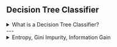 ## Decision Tree Classifier

<details>
<summary> What is a Decision Tree Classifier?</summary>
### 🌳 What is a Decision Tree Classifier?

A **Decision Tree Classifier** is like a **flowchart** that helps make decisions by **asking a series of questions** about the data and **splitting** it based on the answers.

---

### 🧠 Think of it Like This:

Imagine you’re trying to **guess an animal**:

* Does it live in water?
  → Yes → Fish
  → No → Next question
* Does it have feathers?
  → Yes → Bird
  → No → Dog

That’s exactly how a **Decision Tree** works — it keeps asking questions until it reaches a final decision (a class).

---

### ⚙️ How it Works (Step-by-Step):

1. **Start with all data** at the root (top of the tree).
2. **Pick the best feature** (question) that divides the data into groups most cleanly.
3. **Split** the data based on that feature (like “yes/no” branches).
4. **Repeat** this process for each branch until:

   * All data in a branch belongs to one class, or
   * A stopping condition is met (like max depth).
5. **Leaf nodes** at the bottom represent the **final predictions** (classes).

---

### 🔍 Example:

| Weather  | Temp | Play? |
| -------- | ---- | ----- |
| Sunny    | Hot  | No    |
| Overcast | Mild | Yes   |
| Rainy    | Cool | Yes   |

The tree might look like:

```
Is Weather = Overcast?
→ Yes → Play = Yes
→ No → Is Weather = Sunny?
     → Yes → Play = No
     → No → Play = Yes
```

---

### 🧮 How It Chooses the Best Split:

The tree tries to make each question **reduce confusion** as much as possible.
It uses measures like:

* **Gini Impurity** or
* **Entropy (Information Gain)**

These measure how **pure** or **mixed** the data is in each branch.

---

### ✅ Advantages:

* Easy to understand and explain (even to non-technical people).
* No need for data scaling or normalization.
* Can handle both numerical and categorical data.

---

### ❌ Disadvantages:

* Can **overfit** (memorize training data).
* Small data changes can change the tree structure.
* Not as accurate alone — often used in **ensembles** (like Random Forests).

---

### 💡 In One Line:

> “A Decision Tree Classifier makes predictions by splitting data into smaller groups based on questions — just like how humans make step-by-step decisions.”

</details>
---

<details>
<summary> Entropy, Gini Impurity, Information Gain</summary>
## 🌳 1. ENTROPY

### 🔹 Intuition:

Entropy measures **impurity** or **disorder** in a dataset.

* If all samples belong to **one class** → entropy = 0 (pure).
* If samples are **evenly mixed** → entropy = 1 (maximum disorder).

---

### 🔹 Formula:

```math
H(S) = - \sum_{i=1}^{c} p_i \log_2(p_i)
```

### 🔹 Notations:

| Symbol     | Meaning                                                         |
| ---------- | --------------------------------------------------------------- |
| $H(S)$   | Entropy of the dataset ( S )                                    |
| $c$      | Number of classes                                               |
| $p_i$     | Probability (proportion) of class ( i ) in dataset ( S )        |
| $\log_2$ | Logarithm base 2 (used because information is measured in bits) |

---

### 🔹 Example (Entropy Calculation):

Suppose you have 10 samples:

* 6 are **Positive**
* 4 are **Negative**

```math
p_+ = \frac{6}{10} = 0.6, \quad p_- = \frac{4}{10} = 0.4
```

```math
H(S) = -[0.6 \log_2(0.6) + 0.4 \log_2(0.4)]
```

```math
H(S) = -[0.6(-0.7369) + 0.4(-1.3219)]
```

```math
H(S) = 0.9709 \approx 0.97
```

✅ Interpretation:
Entropy = 0.97 → high disorder → not a pure node.

---

## 🍀 2. GINI IMPURITY

### 🔹 Intuition:

Gini Impurity also measures impurity but with a simpler calculation.
It represents the **probability that a randomly chosen sample would be misclassified** if we label it randomly according to class proportions.

---

### 🔹 Formula:

```math
G(S) = 1 - \sum_{i=1}^{c} p_i^2
```

### 🔹 Notations:

| Symbol   | Meaning                                 |
| -------- | --------------------------------------- |
| $G(S)$ | Gini impurity of dataset ( S )          |
| $c$    | Number of classes                       |
| $p_i$  | Probability (proportion) of class ( i ) |

---

### 🔹 Example (Gini Calculation):

Using same dataset (6 positive, 4 negative):

```math
G(S) = 1 - (0.6^2 + 0.4^2)
```
```math
G(S) = 1 - (0.36 + 0.16)
```
```math
G(S) = 1 - 0.52 = 0.48
```

✅ Interpretation:
Gini = 0.48 → moderately impure.
Gini = 0 means pure, Gini = 0.5 means maximum impurity for 2 classes.

---


## Entropy vs Gini Impurity

### What they *measure* (conceptually)

* **Both** are measures of how “mixed” or **impure** a group of examples is.
* If a node (group) contains only one class, both say “pure” (no impurity). If classes are mixed, both indicate impurity.
* The two measures use slightly different internal logic to judge impurity, so they can prefer slightly different splits — but they are trying to answer the same question: *Which split makes the resulting groups as pure as possible?*

---

### Where they are used (typical algorithms)

* **Entropy** (and Information Gain derived from it) is the splitting criterion behind algorithms in the **ID3** family and is historically used by **C4.5** (and variants).
* **Gini Impurity** is the default split criterion used by **CART** (Classification And Regression Trees) and therefore is what most implementations of decision trees (e.g., many `sklearn` defaults, many Random Forest/CART implementations) use by default.
* In practice, **both** are used inside **Decision Trees** and **ensembles** (Random Forests, GradientBoostedTrees). Ensemble algorithms typically accept either criterion, but many libraries default to Gini.

---

### Practical differences you’ll notice (behavioral)

* **Computation / speed**

  * Gini is slightly cheaper to compute (fewer operations). For large datasets the difference is tiny but measurable.
* **Split choices / tree shape**

  * They often produce *very similar* trees. When they differ, differences are small: Gini tends to emphasize the largest class slightly more, sometimes producing purer splits sooner. Entropy can be a bit more sensitive to changes in class probability and sometimes prefers splits that give a better balance of class probabilities across children.
* **Stability / sensitivity**

  * Neither is dramatically more stable; both can change structure if training data changes. In noisy data, results depend more on pruning/regularization than the choice between the two.
* **Interpretability**

  * Trees from either look and read the same. Choice doesn’t affect how you explain the tree to stakeholders.

---

### When one may be preferable (rules of thumb)

* **Use Gini when**:

  * You want the sensible default — many libraries default to Gini, and most practitioners use it.
  * You care about slightly faster training on large datasets.
  * You’re building many trees in an ensemble (Random Forest), where tiny per-tree speedups add up.
* **Use Entropy (information gain) when**:

  * You want to follow classical ID3/C4.5 methodology or literature that reports results with entropy.
  * You suspect that tracking the change in uncertainty (information-theoretic view) aligns with your domain intuition — e.g., when thinking in terms of information reduction is meaningful to stakeholders.
* **But most of the time**: the choice **doesn’t matter much**. If you need maximum accuracy, compare both with cross-validation — tune other hyperparameters (max depth, min samples per leaf, pruning) first because they usually matter more.

---

### Special cases / dataset characteristics

* **Highly imbalanced classes**

  * Neither metric magically solves imbalance. Use class weighting, sampling, or metrics suited to imbalance. That said, because Gini slightly favors the dominant class it may create splits that isolate minority classes less aggressively — again, difference is small compared to sampling/weighting choices.
* **Many classes (multi-class problems)**

  * Both extend to multi-class naturally. Behavior differences remain small; test if you care.
* **Noisy or small datasets**

  * Regularization (pruning, min samples per leaf) and stable validation are far more important than which impurity measure you use.

---

### Interaction with tree hyperparameters and pruning

* The impurity criterion decides *which* split to try at each node, but **tree complexity and generalization** are controlled by hyperparameters: max depth, minimum samples per split/leaf, pruning strategy, and feature selection.
* In practice, tuning those hyperparameters yields far greater improvements than switching between Gini and Entropy.

---

### Recommendations (practical checklist)

1. **Default to Gini** for speed and because it’s the most common choice.
2. **If following a paper or algorithm that uses Entropy/IG**, use Entropy for reproducibility.
3. **If you want the best accuracy for a specific problem**, try both as part of a small hyperparameter sweep with cross-validation.
4. **Prioritize** tuning max_depth, min_samples_leaf, pruning, class weights, or sampling methods if you see overfitting/imbalance — these matter more than the impurity measure.
5. **For ensembles (Random Forests / GBMs)**: use the library default unless you have evidence to prefer the other; ensemble averaging makes the difference negligible.

---

### Quick analogy to remember

* Think of **Entropy** as "how much surprise or uncertainty is in the node" (information view).
* Think of **Gini** as "how often would you make a mistake if you guessed a random label according to the node’s class proportions" (misclassification chance).
  Both ask “how mixed is this node?” — they just answer with slightly different perspectives.

---

### Short summary (one paragraph)

Entropy and Gini are two impurity measures used to pick splits in decision trees. Entropy comes from information theory (ID3/C4.5 family), while Gini is the default in CART and many practical toolkits. They produce very similar trees; Gini is a tiny bit faster and commonly used by default, while entropy is slightly more sensitive to class probability changes. In real tasks, hyperparameter tuning, pruning, and handling class imbalance matter much more than the choice between them — so default to Gini, but validate both if you want to squeeze out marginal gains.

## 📊 3. INFORMATION GAIN (IG)

### 🔹 Intuition:

Information Gain tells us **how much uncertainty (entropy) is reduced** after splitting the data based on a feature.

Higher IG → Better feature to split on.

---

### 🔹 Formula (Using Entropy):

```math
IG(S, A) = H(S) - \sum_{v \in \text{Values}(A)} \frac{|S_v|}{|S|} H(S_v)
```

### 🔹 Notations:

| Symbol       | Meaning                                              | 
| ------------ | ---------------------------------------------------- | 
| $IG(S, A)$ | Information Gain of attribute ( A ) on dataset ( S ) |
| $H(S)$     | Entropy of parent dataset                            |
| $v$        | Each possible value of attribute ( A )               |
| $S_v$      | Subset of ( S ) where ( A = v )                      |
| H(S_v)   | Entropy of subset ( S_v )                            |  
---

### 🔹 Example (Information Gain):

Suppose we have 10 samples,
6 Yes and 4 No → ( H(S) = 0.97 )

Now split by **Feature = Weather (Sunny or Rainy)**

| Weather | Yes | No | Total | Entropy                                           |
| ------- | --- | -- | ----- | ------------------------------------------------- |
| Sunny   | 2   | 3  | 5     | $H_1 = -[0.4\log_2(0.4)+0.6\log_2(0.6)] = 0.97$ |
| Rainy   | 4   | 1  | 5     | $H_2 = -[0.8\log_2(0.8)+0.2\log_2(0.2)] = 0.72$ |

Now calculate weighted entropy after split:

```math
H_{\text{after}} = \frac{5}{10} \times 0.97 + \frac{5}{10} \times 0.72 = 0.845
```

```math
IG(S, \text{Weather}) = H(S) - H_{\text{after}} = 0.97 - 0.845 = 0.125
```

✅ Interpretation:
Information Gain = 0.125
→ This means splitting on *Weather* reduces uncertainty by 0.125 bits.

---

## 🧮 Comparison Summary

| Metric               | Formula                           | Range                 | Interpretation    |   
| -------------------- | --------------------------------- | --------------------- | ----------------- |
| **Entropy**          | $-\sum p_i \log_2 p_i$          | 0–1                   | High = more mixed | 
| **Gini Impurity**    | $1 - \sum p_i^2$                | 0–0.5 (for 2 classes) | High = more mixed | 
| **Information Gain** | $H_{\text{parent}} - \sum \frac{S_v}{S} H(S_v)$ | ≥0 | Higher = better feature |

---

## 🧠 Tip to Remember (for interviews):

* **Entropy → Disorder (logarithmic)**
* **Gini → Misclassification probability (squared)**
* **Information Gain → Reduction in disorder**

---
</details>